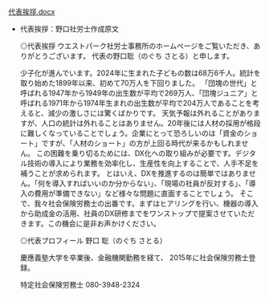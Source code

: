 [代表挨拶.docx](attachment:ccb78842-23d0-41d5-9a70-0f7e67ba6ce0:代表挨拶.docx)

- 代表挨拶：野口社労士作成原文
    
    ◎代表挨拶
    ウエストパーク社労士事務所のホームページをご覧いただき、ありがとうございます。
    代表の野口聡（のぐち さとる）と申します。
    
    少子化が進んでいます。2024年に生まれた子どもの数は68万6千人。統計を取り始めた1899年以来、初めて70万人を下回りました。
    「団塊の世代」と呼ばれる1947年から1949年の出生数が平均で269万人、「団塊ジュニア」と呼ばれる1971年から1974年生まれの出生数が平均で204万人であることを考えると、減少の激しさには驚くばかりです。
    天気予報は外れることがありますが、人口の統計は外れることはありません。20年後には人材の採用が格段に難しくなっていることでしょう。企業にとって恐ろしいのは「資金のショート」ですが、「人材のショート」の方が上回る時代が来るかもしれません。
    この困難を乗り切るためには、DX化への取り組みが必要です。デジタル技術の導入により業務を効率化し、生産性を向上することで、人手不足を補うことが求められます。
    とはいえ、DXを推進するのは簡単ではありません。「何を導入すればいいのか分からない」、「現場の社員が反対する」、「導入の費用が準備できない」など様々な問題に直面することでしょう。
    そこで、我々社会保険労務士の出番です。まずはヒアリングを行い、機器の導入から助成金の活用、社員のDX研修までをワンストップで提案させていただきます。この機会に是非お声かけください。
    
    ◎代表プロフィール
    野口 聡（のぐち さとる）

    慶應義塾大学を卒業後、金融機関勤務を経て、
    2015年に社会保険労務士登録。

    特定社会保険労務士
    080-3948-2324